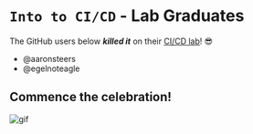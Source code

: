 # `Into to CI/CD` - Lab Graduates

The GitHub users below ***killed it*** on their [CI/CD lab](intro.md)! 😎

[//]: # (Add your username below, in alphabetical order to prevent conflicts and duplication.)

- @aaronsteers
- @egelnoteagle

## Commence the celebration!

[//]: # (Psst - feel free to add more art or GIFs here if you are so inclined!)

![gif](resources/congrats01.gif)
